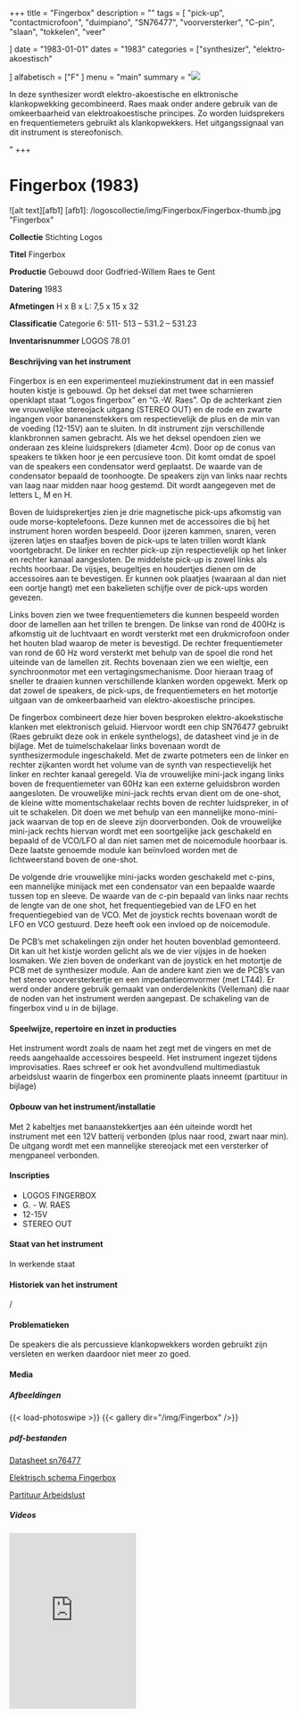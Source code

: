 ﻿+++
title = "Fingerbox"
description = ""
tags = [ "pick-up", "contactmicrofoon", "duimpiano", "SN76477",  "voorversterker", "C-pin", "slaan", "tokkelen", "veer"

]
date = "1983-01-01"
dates = "1983"
categories = ["synthesizer", "elektro-akoestisch"

]
alfabetisch = ["F"
]
menu = "main"
summary = "<a href='/logoscollectie/1983/fingerbox'><img src='/logoscollectie/img/Fingerbox/Fingerbox-thumb.jpg'></a><p>In deze synthesizer wordt elektro-akoestische en elktronische klankopwekking gecombineerd. Raes maak onder andere gebruik van de omkeerbaarheid van elektroakoestische principes. Zo worden luidsprekers en frequentiemeters gebruikt als klankopwekkers. Het uitgangssignaal van dit instrument is stereofonisch. </p>"
+++


# Fingerbox (1983)

![alt text][afb1]
[afb1]: /logoscollectie/img/Fingerbox/Fingerbox-thumb.jpg "Fingerbox"

**Collectie** 
Stichting Logos

**Titel**
Fingerbox

**Productie**
Gebouwd door Godfried-Willem Raes te Gent

**Datering**
1983

**Afmetingen**
H x B x L: 7,5 x 15 x 32

**Classificatie**
Categorie 6: 511- 513 – 531.2 – 531.23 

**Inventarisnummer**
LOGOS 78.01

#### Beschrijving van het instrument
Fingerbox is en een experimenteel muziekinstrument dat in een massief houten kistje is gebouwd. Op het deksel dat met twee scharnieren openklapt staat “Logos fingerbox” en “G.-W. Raes”. Op de achterkant zien we vrouwelijke stereojack uitgang (STEREO OUT) en de rode en zwarte ingangen voor bananenstekkers om respectievelijk de  plus en de min van de voeding (12-15V) aan te sluiten.
In dit instrument zijn verschillende klankbronnen samen gebracht. Als we het deksel opendoen zien we onderaan zes kleine luidsprekers (diameter 4cm). Door op de conus van speakers te tikken hoor je een percusieve toon. Dit komt omdat de spoel van de speakers een condensator werd geplaatst. De waarde van de condensator bepaald de toonhoogte. De speakers zijn van links naar rechts van laag naar midden naar hoog gestemd. Dit wordt aangegeven met de letters L, M en H. 


Boven de luidsprekertjes zien je drie magnetische pick-ups afkomstig van oude morse-koptelefoons. Deze kunnen met de accessoires die bij het instrument horen worden bespeeld. Door ijzeren kammen, snaren, veren ijzeren latjes en staafjes boven de pick-ups te laten trillen wordt klank voortgebracht. De linker en rechter pick-up zijn respectievelijk op het linker en rechter kanaal aangesloten. De middelste pick-up is zowel links als rechts hoorbaar. De vijsjes, beugeltjes en houdertjes dienen om de accessoires aan te bevestigen. Er kunnen ook plaatjes (waaraan al dan niet een oortje hangt) met een bakelieten schijfje over de pick-ups worden gevezen.


Links boven zien we twee frequentiemeters die kunnen bespeeld worden door de lamellen aan het trillen te brengen. De linkse van rond de 400Hz is afkomstig uit de luchtvaart en wordt versterkt met een drukmicrofoon onder het houten blad waarop de meter is bevestigd. De rechter frequentiemeter van rond de 60 Hz word versterkt met behulp van de spoel die rond het uiteinde van de lamellen zit.
Rechts bovenaan zien we een wieltje, een synchroonmotor met een vertagingsmechanisme. Door hieraan traag of sneller te draaien kunnen  verschillende klanken worden opgewekt. 
Merk op dat zowel de speakers, de pick-ups, de frequentiemeters en het motortje uitgaan van de omkeerbaarheid van elektro-akoestische principes. 


De fingerbox combineert deze hier boven besproken elektro-akoekstische klanken met elektronisch geluid. Hiervoor wordt een chip SN76477 gebruikt (Raes gebruikt deze ook in enkele synthelogs), de datasheet vind je in de bijlage. Met de tuimelschakelaar links bovenaan wordt de synthesizermodule ingeschakeld. Met de zwarte potmeters een de linker en rechter zijkanten wordt het volume van de synth van respectievelijk het linker en rechter kanaal geregeld. Via de vrouwelijke mini-jack ingang links boven de frequentiemeter van 60Hz kan een externe geluidsbron worden aangesloten. De vrouwelijke mini-jack rechts ervan dient om de one-shot, de kleine witte momentschakelaar rechts boven de rechter luidspreker, in of uit te schakelen. Dit doen we met behulp van een mannelijke mono-mini-jack waarvan de top en de sleeve zijn doorverbonden. Ook de vrouwelijke mini-jack rechts hiervan wordt met een soortgelijke jack geschakeld en bepaald of de VCO/LFO al dan niet samen met de noicemodule hoorbaar is. Deze laatste genoemde module kan beïnvloed worden met de lichtweerstand boven de one-shot.


De volgende drie vrouwelijke mini-jacks worden geschakeld met c-pins, een mannelijke minijack met een condensator van een bepaalde waarde tussen top en sleeve. De waarde van de c-pin bepaald van links naar rechts de lengte van de one shot, het frequentiegebied van de LFO en het frequentiegebied van de VCO. Met de joystick rechts bovenaan wordt de LFO en VCO gestuurd. Deze heeft ook een invloed op de noicemodule.


De PCB’s met schakelingen zijn onder het houten bovenblad gemonteerd. Dit kan  uit het kistje worden gelicht als we de vier vijsjes in de hoeken losmaken. We zien boven de onderkant van de joystick en het motortje de PCB met de synthesizer module. Aan de andere kant zien we de PCB’s van het stereo voorversterkertje en een impedantieomvormer (met LT44). Er werd onder andere gebruik gemaakt van onderdelenkits (Velleman) die naar de noden van het instrument werden aangepast. De schakeling van de fingerbox vind u in de bijlage.
 
#### Speelwijze, repertoire en inzet in producties
Het instrument wordt zoals de naam het zegt met de vingers en met de reeds aangehaalde accessoires bespeeld.
Het instrument ingezet tijdens improvisaties. Raes schreef er ook het avondvullend multimediastuk arbeidslust waarin de fingerbox een prominente plaats inneemt (partituur in bijlage)

#### Opbouw van het instrument/installatie
Met 2 kabeltjes met banaanstekkertjes aan één uiteinde wordt het instrument met een 12V batterij verbonden (plus naar rood, zwart naar min). 
De uitgang wordt met een mannelijke stereojack met een versterker of mengpaneel verbonden. 

#### Inscripties
- LOGOS FINGERBOX
- G. - W. RAES
- 12-15V
- STEREO OUT 

#### Staat van het instrument
In werkende staat

#### Historiek van het instrument
/

#### Problematieken
De speakers die als percussieve klankopwekkers worden gebruikt zijn versleten en werken daardoor niet meer zo goed. 

#### Media
##### Afbeeldingen
{{< load-photoswipe >}}
{{< gallery dir="/img/Fingerbox" />}}

##### pdf-bestanden
[Datasheet sn76477](/logoscollectie/pdf/Fingerbox/Datasheet_sn76477.pdf)

[Elektrisch schema Fingerbox](/logoscollectie/pdf/Fingerbox/Elektrisch_schema_fingerbox.pdf)

[Partituur Arbeidslust](/logoscollectie/pdf/Fingerbox/Partituur_arbeidslust.pdf)


##### Videos
<iframe width="45%" height="315" src="https://www.youtube.com/embed/ggax4hqpwsc" frameborder="0" allow="accelerometer; autoplay; encrypted-media; gyroscope; picture-in-picture" allowfullscreen></iframe>